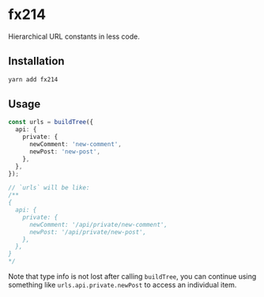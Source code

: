 # fx214

Hierarchical URL constants in less code.

## Installation

```sh
yarn add fx214
```

## Usage

```ts
const urls = buildTree({
  api: {
    private: {
      newComment: 'new-comment',
      newPost: 'new-post',
    },
  },
});

// `urls` will be like:
/**
{
  api: {
    private: {
      newComment: '/api/private/new-comment',
      newPost: '/api/private/new-post',
    },
  },
}
*/
```

Note that type info is not lost after calling `buildTree`, you can continue using something like `urls.api.private.newPost` to access an individual item.
